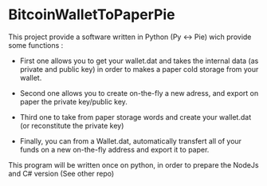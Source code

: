 BitcoinWalletToPaperPie
========================

This project provide a software written in Python (Py <-> Pie) wich provide some functions : 

* First one allows you to get your wallet.dat and takes the internal data (as private and public key) in order to makes a paper cold storage from your wallet. 

* Second one allows you to create on-the-fly a new adress, and export on paper the private key/public key. 

* Third one to take from paper storage words and create your wallet.dat (or reconstitute the private key)

* Finally, you can from a Wallet.dat, automatically transfert all of your funds on a new on-the-fly address and export it to paper. 


This program will be written once on python, in order to prepare the NodeJs and C# version (See other repo)


